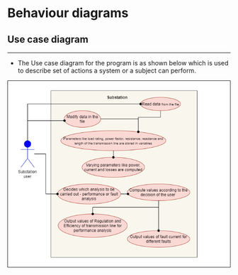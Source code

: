 # Behaviour diagrams

## Use case diagram
---

* The Use case diagram for the program is as shown below which is used to describe set of actions a system or a subject can perform.

![Behaviour](../../6_ImagesAndVideos/UseCase.png)
